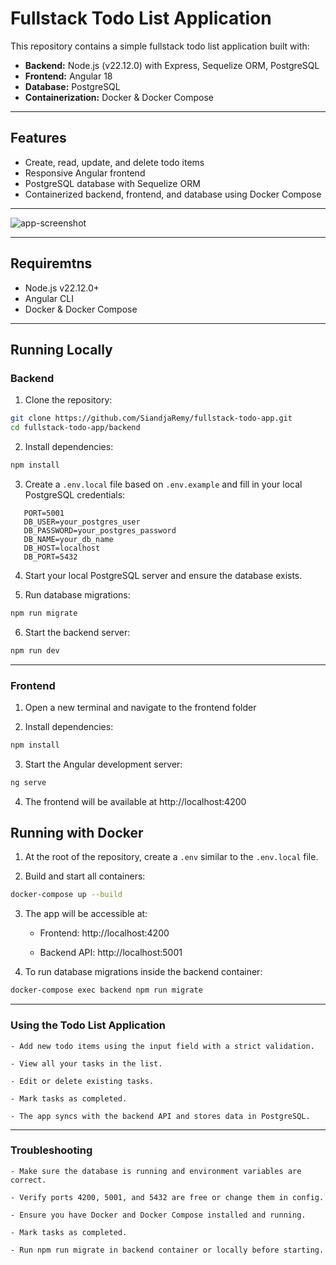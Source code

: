 # Fullstack Todo List Application

This repository contains a simple fullstack todo list application built with:

- **Backend:** Node.js (v22.12.0) with Express, Sequelize ORM, PostgreSQL
- **Frontend:** Angular 18
- **Database:** PostgreSQL
- **Containerization:** Docker & Docker Compose

---

## Features

- Create, read, update, and delete todo items
- Responsive Angular frontend
- PostgreSQL database with Sequelize ORM
- Containerized backend, frontend, and database using Docker Compose

---

![app-screenshot](https://github.com/user-attachments/assets/f8e0c927-4ee7-47ad-9740-9776d67f3504)

---

## Requiremtns

- Node.js v22.12.0+
- Angular CLI
- Docker & Docker Compose

---

## Running Locally

### Backend

1. Clone the repository:

```bash
git clone https://github.com/SiandjaRemy/fullstack-todo-app.git
cd fullstack-todo-app/backend
```

2. Install dependencies:

```bash
npm install
```

3. Create a `.env.local` file based on `.env.example` and fill in your local PostgreSQL credentials:

```
   PORT=5001
   DB_USER=your_postgres_user
   DB_PASSWORD=your_postgres_password
   DB_NAME=your_db_name
   DB_HOST=localhost
   DB_PORT=5432
```

4. Start your local PostgreSQL server and ensure the database exists.

5. Run database migrations:

```bash
npm run migrate
```

6. Start the backend server:

```bash
npm run dev
```

---

### Frontend

1. Open a new terminal and navigate to the frontend folder

2. Install dependencies:

```bash
npm install
```

3. Start the Angular development server:

```bash
ng serve
```

4. The frontend will be available at http://localhost:4200

## Running with Docker

1. At the root of the repository, create a `.env` similar to the `.env.local` file.

2. Build and start all containers:

```bash
docker-compose up --build
```

3. The app will be accessible at:

   - Frontend: http://localhost:4200

   - Backend API: http://localhost:5001

4. To run database migrations inside the backend container:

```bash
docker-compose exec backend npm run migrate
```

---

### Using the Todo List Application

    - Add new todo items using the input field with a strict validation.

    - View all your tasks in the list.

    - Edit or delete existing tasks.

    - Mark tasks as completed.

    - The app syncs with the backend API and stores data in PostgreSQL.

---

### Troubleshooting

    - Make sure the database is running and environment variables are correct.

    - Verify ports 4200, 5001, and 5432 are free or change them in config.

    - Ensure you have Docker and Docker Compose installed and running.

    - Mark tasks as completed.

    - Run npm run migrate in backend container or locally before starting.
